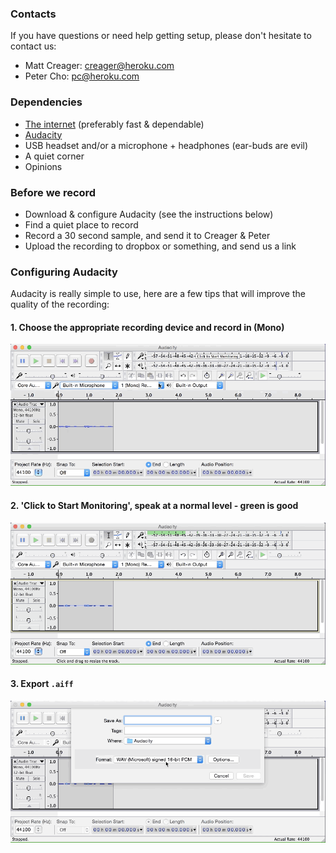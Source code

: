 
### Contacts

If you have questions or need help getting setup, please don't hesitate to contact us:

- Matt Creager: creager@heroku.com
- Peter Cho: pc@heroku.com

### Dependencies

- [The internet](https://45.media.tumblr.com/cd67ee315543aad3b9947b67ee49102f/tumblr_mq3o8iycut1qbhoheo1_500.gif) (preferably fast & dependable)
- [Audacity](http://audacityteam.org/)
- USB headset and/or a microphone + headphones (ear-buds are evil)
- A quiet corner
- Opinions

### Before we record

- Download & configure Audacity (see the instructions below)
- Find a quiet place to record
- Record a 30 second sample, and send it to Creager & Peter
- Upload the recording to dropbox or something, and send us a link

### Configuring Audacity
Audacity is really simple to use, here are a few tips that will improve the quality of the recording:

#### 1. Choose the appropriate recording device and **record in (Mono)**

![Audacity select mono](./audacity_mono.gif)

#### 2. 'Click to Start Monitoring', speak at a normal level - green is good

![Audacity levels in the green](./audacity_levels.gif)

#### 3. Export `.aiff`

![Audacity export selection](./audacity_export.gif)
